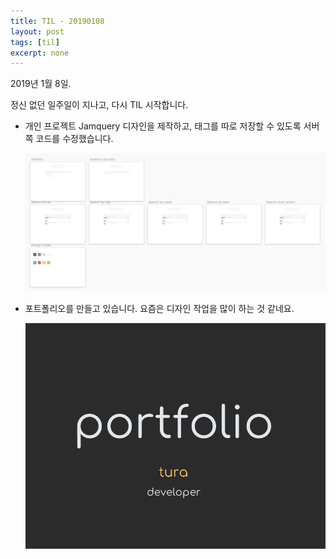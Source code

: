 ```yaml
---
title: TIL - 20190108
layout: post
tags: [til]
excerpt: none
---
```


2019년 1월 8일.

정신 없던 일주일이 지나고, 다시 TIL 시작합니다.

- 개인 프로젝트 Jamquery 디자인을 제작하고, 태그를 따로 저장할 수 있도록 서버쪽 코드를 수정했습니다.
  
  <img src="/images/2019/til/jamquery-design.png" class="image fit" style="width: 480px" alt="Jamquery 디자인">

- 포트폴리오를 만들고 있습니다. 요즘은 디자인 작업을 많이 하는 것 같네요.

  <img src="/images/2019/til/portfolio-cover.png" class="image fit" style="width: 480px" alt="Jamquery 디자인">